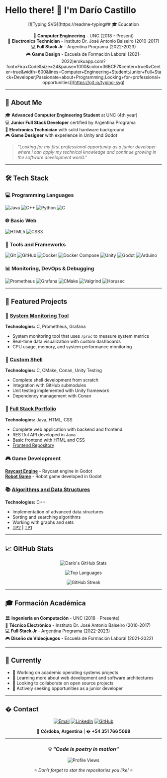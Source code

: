 # Hello there! 👋 I'm Darío Castillo

<div align="center">

[![Typing SVG](https://readme-typing## 🎓 Education

🏦 **Computer Engineering** - UNC (2018 - Present)  
📱 **Electronics Technician** - Instituto Dr. José Antonio Balseiro (2010-2017)  
💻 **Full Stack Jr** - Argentina Programa (2022-2023)  
🎮 **Game Design** - Escuela de Formación Laboral (2021-2022)erokuapp.com?font=Fira+Code&size=24&pause=1000&color=36BCF7&center=true&vCenter=true&width=600&lines=Computer+Engineering+Student;Junior+Full+Stack+Developer;Passionate+about+Programming;Looking+for+professional+opportunities)](https://git.io/typing-svg)

</div>

---

## 🚀 About Me

🎓 **Advanced Computer Engineering Student** at UNC (4th year)  
💻 **Junior Full Stack Developer** certified by Argentina Programa  
🔧 **Electronics Technician** with solid hardware background  
🎮 **Game Designer** with experience in Unity and Godot  

> *"Looking for my first professional opportunity as a junior developer where I can apply my technical knowledge and continue growing in the software development world."*

---

## 🛠️ Tech Stack

### 💻 Programming Languages
![Java](https://img.shields.io/badge/Java-ED8B00?style=for-the-badge&logo=openjdk&logoColor=white)
![C++](https://img.shields.io/badge/C%2B%2B-00599C?style=for-the-badge&logo=c%2B%2B&logoColor=white)
![Python](https://img.shields.io/badge/Python-3776AB?style=for-the-badge&logo=python&logoColor=white)
![C](https://img.shields.io/badge/C-00599C?style=for-the-badge&logo=c&logoColor=white)

### 🌐 Basic Web
![HTML5](https://img.shields.io/badge/HTML5-E34F26?style=for-the-badge&logo=html5&logoColor=white)
![CSS3](https://img.shields.io/badge/CSS3-1572B6?style=for-the-badge&logo=css3&logoColor=white)

### 🔧 Tools and Frameworks
![Git](https://img.shields.io/badge/Git-F05032?style=for-the-badge&logo=git&logoColor=white)
![GitHub](https://img.shields.io/badge/GitHub-100000?style=for-the-badge&logo=github&logoColor=white)
![Docker](https://img.shields.io/badge/Docker-2496ED?style=for-the-badge&logo=docker&logoColor=white)
![Docker Compose](https://img.shields.io/badge/Docker_Compose-2496ED?style=for-the-badge&logo=docker&logoColor=white)
![Unity](https://img.shields.io/badge/Unity-100000?style=for-the-badge&logo=unity&logoColor=white)
![Godot](https://img.shields.io/badge/Godot-478CBF?style=for-the-badge&logo=godot-engine&logoColor=white)
![Arduino](https://img.shields.io/badge/Arduino-00979D?style=for-the-badge&logo=arduino&logoColor=white)

### 📊 Monitoring, DevOps & Debugging
![Prometheus](https://img.shields.io/badge/Prometheus-E6522C?style=for-the-badge&logo=prometheus&logoColor=white)
![Grafana](https://img.shields.io/badge/Grafana-F46800?style=for-the-badge&logo=grafana&logoColor=white)
![CMake](https://img.shields.io/badge/CMake-064F8C?style=for-the-badge&logo=cmake&logoColor=white)
![Valgrind](https://img.shields.io/badge/Valgrind-FF6B35?style=for-the-badge&logo=gnu&logoColor=white)
![Horusec](https://img.shields.io/badge/Horusec-4B0082?style=for-the-badge&logo=security&logoColor=white)

---

## 🎯 Featured Projects

### 🌟 [System Monitoring Tool](https://github.com/dariocastillo11/tp1-s.op)
**Technologies:** C, Prometheus, Grafana  
- System monitoring tool that uses `/proc` to measure system metrics
- Real-time data visualization with custom dashboards
- CPU usage, memory, and system performance monitoring

### 🐚 [Custom Shell](https://github.com/dariocastillo11/tp2-shellPersonalizada)
**Technologies:** C, CMake, Conan, Unity Testing  
- Complete shell development from scratch
- Integration with GitHub submodules
- Unit testing implemented with Unity framework
- Dependency management with Conan

### 💼 [Full Stack Portfolio](https://github.com/dariocastillo11/backend-portafolio)
**Technologies:** Java, HTML, CSS  
- Complete web application with backend and frontend
- RESTful API developed in Java
- Basic frontend with HTML and CSS
- [Frontend Repository](https://github.com/dariocastillo11/FrontEnd)

### 🎮 Game Development
**[Raycast Engine](https://github.com/dariocastillo11/Raycast---godot)** - Raycast engine in Godot  
**[Robot Game](https://github.com/dariocastillo11/Robot---godot)** - Robot game developed in Godot

### 📚 [Algorithms and Data Structures](https://github.com/dariocastillo11/tp3--ayed)
**Technologies:** C++  
- Implementation of advanced data structures
- Sorting and searching algorithms
- Working with graphs and sets
- [TP2](https://github.com/dariocastillo11/tp2--Ayed) | [TP1](https://github.com/dariocastillo11/tp1ayed)

---

## 📈 GitHub Stats

<div align="center">

![Darío's GitHub Stats](https://github-readme-stats.vercel.app/api?username=dariocastillo11&show_icons=true&theme=radical&hide_border=true)

![Top Languages](https://github-readme-stats.vercel.app/api/top-langs/?username=dariocastillo11&layout=compact&theme=radical&hide_border=true)

![GitHub Streak](https://github-readme-streak-stats.herokuapp.com/?user=dariocastillo11&theme=radical&hide_border=true)

</div>

---

## 🎓 Formación Académica

🏛️ **Ingeniería en Computación** - UNC (2018 - Presente)  
📱 **Técnico Electrónico** - Instituto Dr. José Antonio Balseiro (2010-2017)  
💻 **Full Stack Jr** - Argentina Programa (2022-2023)  
🎮 **Diseño de Videojuegos** - Escuela de Formación Laboral (2021-2022)  

---

## 🌱 Currently

- 🔭 Working on academic operating systems projects
- 🌱 Learning more about web development and software architectures
- 👯 Looking to collaborate on open source projects
- 💼 Actively seeking opportunities as a junior developer

---

## � Contact

<div align="center">

[![Email](https://img.shields.io/badge/Email-D14836?style=for-the-badge&logo=gmail&logoColor=white)](mailto:dario.4979102@gmail.com)
[![LinkedIn](https://img.shields.io/badge/LinkedIn-0077B5?style=for-the-badge&logo=linkedin&logoColor=white)](https://www.linkedin.com/in/darío-castillo-b43387236)
[![GitHub](https://img.shields.io/badge/GitHub-100000?style=for-the-badge&logo=github&logoColor=white)](https://github.com/dariocastillo11)

📍 **Córdoba, Argentina** | � **+54 351 766 5098**

</div>

---

<div align="center">

### 💡 *"Code is poetry in motion"*

![Profile Views](https://komarev.com/ghpvc/?username=dariocastillo11&color=36BCF7&style=for-the-badge)

⭐️ *Don't forget to star the repositories you like!* ⭐️

</div>
<!--
**dariocastillo11/dariocastillo11** is a ✨ _special_ ✨ repository because its `README.md` (this file) appears on your GitHub profile.

Here are some ideas to get you started:

- 🔭 I’m currently working on ...
- 🌱 I’m currently learning ...
- 👯 I’m looking to collaborate on ...
- 🤔 I’m looking for help with ...
- 💬 Ask me about ...
- 📫 How to reach me: ...
- 😄 Pronouns: ...
- ⚡ Fun fact: ...
-->
d

